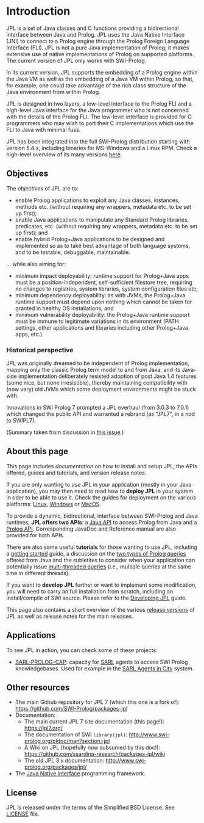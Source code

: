 # Introduction

JPL is a set of Java classes and C functions providing a bidirectional interface between Java and Prolog.  JPL uses the Java Native Interface (JNI) to connect to a Prolog engine through the Prolog Foreign Language Interface (FLI).  JPL is not a pure Java implementation of Prolog; it makes extensive use of native implementations of Prolog on supported platforms.  The current version of JPL only works with SWI-Prolog.

In its current version, JPL supports the embedding of a Prolog engine within the Java VM as well as the embedding of a Java VM within Prolog, so that, for example, one could take advantage of the rich class structure of the Java environment from within Prolog.

JPL is designed in two layers, a low-level interface to the Prolog FLI and a high-level Java interface for the Java programmer who is not concerned with the details of the Prolog FLI.  The low-level interface is provided for C programmers who may wish to port their C implementations which use the FLI to Java with minimal fuss.

JPL has been integrated into the full SWI-Prolog distribution starting with version 5.4.x, including binaries for MS-Windows and a Linux RPM. Check a high-level overview of its many versions [here](ReleaseNotes.md).


## Objectives

The _objectives_ of JPL are to:

* enable Prolog applications to exploit any Java classes, instances, methods etc. (without requiring any wrappers, metadata etc. to be set up first);
* enable Java applications to manipulate any Standard Prolog libraries, predicates, etc. (without requiring any wrappers, metadata etc. to be set up first); and
* enable hybrid Prolog+Java applications to be designed and implemented so as to take best advantage of both language systems, and to be testable, debuggable, maintainable.

... while also aiming for:

* minimum impact deployability: runtime support for Prolog+Java apps must be a position-independent, self-sufficient filestore tree, requiring no changes to registries, system libraries, system configuration files etc;
* minimum dependency deployability: as with JVMs, the Prolog+Java runtime support must depend upon nothing which cannot be taken for granted in healthy OS installations; and
* minimum vulnerability deployability: the Prolog+Java runtime support must be immune to legitimate variations in its environment (PATH settings, other applications and libraries including other Prolog+Java apps, etc.).

### Historical perspective

JPL was originally dreamed to be independent of Prolog implementation, mapping only the classic Prolog term model to and from Java, and its Java-side implementation deliberately resisted adoption of post Java 1.4 features (some nice, but none irresistible), thereby maintaining compatibility with (now very) old JVMs which some deployment environments might be stuck with.

Innovations in SWI Prolog 7 prompted a JPL overhaul (from 3.0.3 to 7.0.1) which changed the public API and warranted a rebrand (as "JPL7", in a nod to SWIPL7).

(Summary taken from discussion in [this issue](https://github.com/SWI-Prolog/packages-jpl/issues/46).)


## About this page

This page includes _documentation_ on how to install and setup JPL, the APIs offered, guides and tutorials, and version release notes.

If you are only wanting to *use* JPL in your application (mostly in your Java application), you may then need to read how to **deploy JPL** in your system in oder to be able to use it. Check the guides for deployment on the various platforms: [Linux](DeploymentLinux.md), [Windows](DeploymentWindows.md) or [MacOS](DeploymentMacos.md). 

To provide a dynamic, bidirectional, interface between SWI-Prolog and Java runtimes, **JPL offers two APIs**: a [Java API](JavaApi.md) to access Prolog from Java and a [Prolog API](PrologApi.md). Corresponding JavaDoc and Reference manual are also provided for both APIs.

There are also some useful **tutorials** for those wanting to use JPL, including a [getting started](TutorialGettingStarted.md) guide, a discussion on the [two types of Prolog queries](TutorialTypesOfQueries.md) offered from Java and the subletites to consider when your application can potentially issue [multi-threaded queries](TutorialMultithreaded.md) (i.e., multiple queries at the same time in different threads).


If you want to **develop JPL** further or want to implement some modification, you will need to carry an full installation from scratch, including an install/compile of SWI source. Please refer to the [Developing JPL](TutorialDeveloping) guide.


This page also contains a short overview of the various [release versions](ReleaseNotes) of JPL as well as release notes for the main releases.



## Applications

To see JPL in action, you can check some of these projects:

* [SARL-PROLOG-CAP](https://bitbucket.org/ssardina-research/sarl-prolog-cap): capacity for [SARL](http://sarl.io) agents to access SWI Prolog knowledgebases. Used for example in the [SARL Agents in City](https://bitbucket.org/joshuahansen188/sarl-agtcity-base) system.
    


## Other resources

* The main Github repository for JPL 7 (which this one is a fork of): <https://github.com/SWI-Prolog/packages-jpl> 
* Documentation:
    * The main current JPL 7 site documentation (this page!): <https://jpl7.org/>
    * The documentation of SWI `library(jpl)`: <http://www.swi-prolog.org/pldoc/man?section=jpl>
    * A Wiki on JPL (hopefully now subsumed by this doc!): <https://github.com/ssardina-research/packages-jpl/wiki>
    * The old JPL 3.x documentation: <http://www.swi-prolog.org/packages/jpl/>
* The [Java Native Interface](https://docs.oracle.com/javase/8/docs/technotes/guides/jni/) programming framework.


## License

JPL is released under the terms of the Simplified BSD License. See [LICENSE](https://github.com/SWI-Prolog/packages-jpl/blob/master/LICENSE) file.
